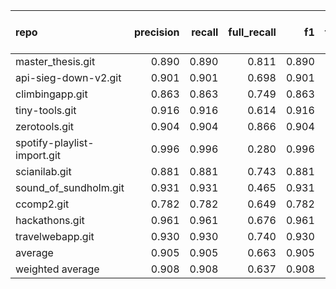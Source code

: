 | repo                        |   precision |   recall |   full_recall |    f1 |   full_f1 |   ppcr |   support |   full_support |   Rules Number |   Average Rule Len |
|:----------------------------|------------:|---------:|--------------:|------:|----------:|-------:|----------:|---------------:|---------------:|-------------------:|
| master_thesis.git           |       0.890 |    0.890 |         0.811 | 0.890 |     0.849 |  0.911 |        82 |             90 |              3 |                3.7 |
| api-sieg-down-v2.git        |       0.901 |    0.901 |         0.698 | 0.901 |     0.787 |  0.775 |       687 |            887 |              5 |                4.8 |
| climbingapp.git             |       0.863 |    0.863 |         0.749 | 0.863 |     0.802 |  0.868 |      1349 |           1555 |              4 |                3.2 |
| tiny-tools.git              |       0.916 |    0.916 |         0.614 | 0.916 |     0.735 |  0.670 |     40030 |          59727 |              7 |                8.0 |
| zerotools.git               |       0.904 |    0.904 |         0.866 | 0.904 |     0.885 |  0.958 |       136 |            142 |             20 |                7.2 |
| spotify-playlist-import.git |       0.996 |    0.996 |         0.280 | 0.996 |     0.437 |  0.281 |       273 |            973 |              1 |                1.0 |
| scianilab.git               |       0.881 |    0.881 |         0.743 | 0.881 |     0.806 |  0.843 |     11522 |          13668 |             36 |                6.2 |
| sound_of_sundholm.git       |       0.931 |    0.931 |         0.465 | 0.931 |     0.620 |  0.500 |       622 |           1245 |              1 |                1.0 |
| ccomp2.git                  |       0.782 |    0.782 |         0.649 | 0.782 |     0.709 |  0.830 |       156 |            188 |             17 |                7.5 |
| hackathons.git              |       0.961 |    0.961 |         0.676 | 0.961 |     0.794 |  0.704 |       672 |            955 |              3 |                3.3 |
| travelwebapp.git            |       0.930 |    0.930 |         0.740 | 0.930 |     0.824 |  0.796 |      1125 |           1414 |             33 |                6.3 |
| average                     |       0.905 |    0.905 |         0.663 | 0.905 |     0.750 |  0.739 |      5150 |           7349 |             11 |                4.7 |
| weighted average            |       0.908 |    0.908 |         0.637 | 0.908 |     0.746 |  0.712 |           |                |                |                    |